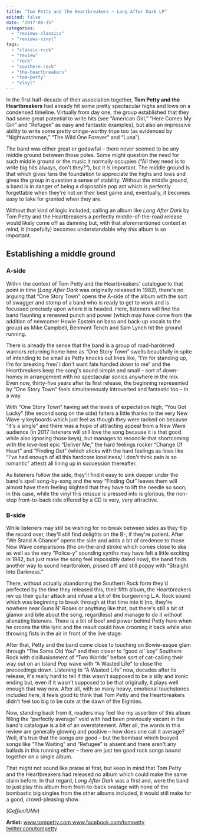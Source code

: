 ```yaml
---
title: "Tom Petty and the Heartbreakers – Long After Dark LP"
edited: false
date: "2017-08-15"
categories:
  - "reviews-classics"
  - "reviews-vinyl"
tags:
  - "classic-rock"
  - "review"
  - "rock"
  - "southern-rock"
  - "the-heartbreakers"
  - "tom-petty"
  - "vinyl"
---
```


In the first half-decade of their association together, **Tom Petty and the Heartbreakers** had already hit some pretty spectacular highs and lows on a condensed timeline. Virtually from day one, the group established that they had some great potential to write hits (see “American Girl,” “Here Comes My Girl” and “Refugee” as easy and fantastic examples), but also an impressive ability to write some pretty cringe-worthy tripe too (as evidenced by “Nightwatchman,” “The Wild One Forever” and “Luna”).

The band was either great or godawful – there never seemed to be any middle ground between those poles. Some might question the need for such middle ground or the music it normally occupies (“All they need is to write big hits always, don't they?”), but it _is_ important. The middle ground is that which gives fans the foundation to appreciate the highs and lows and gives the group in question a sense of stability. Without the middle ground, a band is in danger of being a disposable pop act which is perfectly forgettable when they're not on their best game and, eventually, it becomes easy to take for granted when they are.

Without that kind of logic included, calling an album like _Long After Dark_ by Tom Petty and the Heartbreakers a perfectly middle-of-the-road release would likely come off as damning but, with that aforementioned context in mind, it (hopefully) becomes understandable why _this_ album is so important.

## Establishing a middle ground

### A-side

Within the context of Tom Petty and the Heartbreakers' catalogue to that point in time (_Long After Dark_ was originally released in 1982), there's no arguing that “One Story Town” opens the A-side of the album with the sort of swagger and stomp of a band who is ready to get to work and is focussed precisely upon where it is headed. Here, listeners will find the band flaunting a renewed punch and power (which may have come from the addition of newcomer Howie Epstein on bass and back-up vocals to the group) as Mike Campbell, Benmont Tench and Sam Lynch hit the ground running.

There is already the sense that the band is a group of road-hardened warriors returning home here as “One Story Town” swells beautifully in spite of intending to be small as Petty knocks out lines like, “I'm for standing up, I'm for breaking free/ I don't want fate handed down to me” and the Heartbreakers keep the song's sound simple and small – sort of down-homey in arrangement with no spectacular sonics anywhere in the mix. Even now, thirty-five years after its first release, the beginning represented by “One Story Town” feels simultaneously introverted and fantastic too – in a way.

With “One Story Town” having set the levels of expectation high, “You Got Lucky” (the second song on the side) falters a little thanks to the very New Wave-y keyboards which just feel as though they were tacked on because “it's a single” and there was a hope of attracting appeal from a New Wave audience (in 2017 listeners will still love the song because it is that good while also ignoring those keys), but manages to reconcile that shortcoming with the love-lost epic “Deliver Me,” the hard feelings rocker “Change Of Heart” and “Finding Out” (which sticks with the hard feelings as lines like “I've had enough of all this hardcore loneliness/ I don't think pain is so romantic” attest) all lining up in succession thereafter.

As listeners follow the side, they'll find it easy to sink deeper under the band's spell song-by-song and the way “Finding Out” leaves them will almost have them feeling slighted that they have to lift the needle so soon; in this case, while the vinyl this reissue is pressed into is glorious, the non-stop front-to-back ride offered by a CD is very, very attractive.

### B-side

While listeners may still be wishing for no break between sides as they flip the record over, they'll still find delights on the B-, if they're patient. After “We Stand A Chance” opens the side and adds a bit of credence to those New Wave comparisons (the on-the-and stroke which comes close to ska as well as the very “Police-y” sounding synths may have felt a little exciting in 1982, but just make the song feel impossibly dated now), the band finds another way to sound heartbroken, pissed off and still poppy with “Straight Into Darkness.”

There, without actually abandoning the Southern Rock form they'd perfected by the time they released this, their fifth album, the Heartbreakers rev up their guitar attack and infuse a bit of the burgeoning L.A. Rock sound which was beginning to break through at that time into it (no, they're nowhere near Guns N' Roses or anything like that, but there's still a bit of glamor and bite about the song, regardless) and manage to do it without alienating listeners. There is a bit of beef and power behind Petty here when he croons the title lyric and the result could have crooning it back while also throwing fists in the air in front of the live stage.

After that, Petty and the band come close to touching on Bowie-esque glam through “The Same Old You” and then closer to “good ol' boy” Southern Rock with disillusionment of “Two Worlds” before sort of cat-calling their way out on an Island Pop wave with “A Wasted Life” to close the proceedings down. Listening to “A Wasted Life” now, decades after its release, it's really hard to tell if this wasn't supposed to be a silly and ironic ending but, even if it wasn't supposed to be that originally, it plays well enough that way now. After all, with so many heavy, emotional touchstones included here, it feels good to think that Tom Petty and the Heartbreakers didn't feel too big to be cute at the dawn of the Eighties.

Now, standing back from it, readers may feel like my assertion of this album filling the “perfectly average” void with had been previously vacant in the band's catalogue is a bit of an overstatement. After all, the words in this review are generally glowing and positive – how does one call it average? Well, it's true that the songs _are_ good – but the bombast which buoyed songs like “The Waiting” and “Refugee” is absent and there aren't any ballads in this running either – there are just ten good rock songs bound together on a single album.

That might not sound like praise at first, but keep in mind that Tom Petty and the Heartbreakers had released no album which could make the same claim before. In that regard, _Long After Dark_ was a first and, were the band to just play this album from front-to-back onstage with none of the bombastic big singles from the other albums included, it would still make for a good, crowd-pleasing show.

(_Geffen/UMe_)

**Artist:** [www.tompetty.com www.facebook.com/tompetty twitter.com/tompetty](http://www.tompetty.com/40?ref=https://www.google.ca/)
